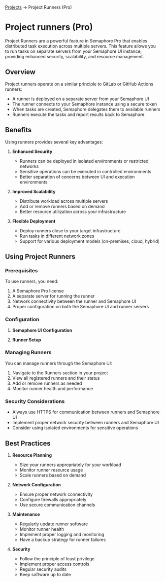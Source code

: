 <div class="breadcrumbs">
    <a href="/user-guide/task-templates/">Projects</a>
    → Project Runners (Pro)
</div>

# Project runners (Pro)

Project Runners are a powerful feature in Semaphore Pro that enables distributed task execution across multiple servers. This feature allows you to run tasks on separate servers from your Semaphore UI instance, providing enhanced security, scalability, and resource management.

## Overview

Project runners operate on a similar principle to GitLab or GitHub Actions runners:

- A runner is deployed on a separate server from your Semaphore UI
- The runner connects to your Semaphore instance using a secure token
- When tasks are created, Semaphore delegates them to available runners
- Runners execute the tasks and report results back to Semaphore

## Benefits

Using runners provides several key advantages:

1. **Enhanced Security**
   - Runners can be deployed in isolated environments or restricted networks
   - Sensitive operations can be executed in controlled environments
   - Better separation of concerns between UI and execution environments

2. **Improved Scalability**
   - Distribute workload across multiple servers
   - Add or remove runners based on demand
   - Better resource utilization across your infrastructure

3. **Flexible Deployment**
   - Deploy runners close to your target infrastructure
   - Run tasks in different network zones
   - Support for various deployment models (on-premises, cloud, hybrid)

## Using Project Runners

### Prerequisites

To use runners, you need:

1. A Semaphore Pro license
2. A separate server for running the runner
3. Network connectivity between the runner and Semaphore UI
4. Proper configuration on both the Semaphore UI and runner servers

### Configuration

1. **Semaphore UI Configuration**
  

2. **Runner Setup**


### Managing Runners

You can manage runners through the Semaphore UI:

1. Navigate to the Runners section in your project
2. View all registered runners and their status
3. Add or remove runners as needed
4. Monitor runner health and performance

### Security Considerations

- Always use HTTPS for communication between runners and Semaphore UI
- Implement proper network security between runners and Semaphore UI
- Consider using isolated environments for sensitive operations

## Best Practices

1. **Resource Planning**
   - Size your runners appropriately for your workload
   - Monitor runner resource usage
   - Scale runners based on demand

2. **Network Configuration**
   - Ensure proper network connectivity
   - Configure firewalls appropriately
   - Use secure communication channels

3. **Maintenance**
   - Regularly update runner software
   - Monitor runner health
   - Implement proper logging and monitoring
   - Have a backup strategy for runner failures

4. **Security**
   - Follow the principle of least privilege
   - Implement proper access controls
   - Regular security audits
   - Keep software up to date